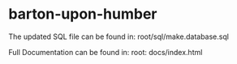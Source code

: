 # barton-upon-humber

The updated SQL file can be found in: root/sql/make.database.sql

Full Documentation can be found in: root: docs/index.html
